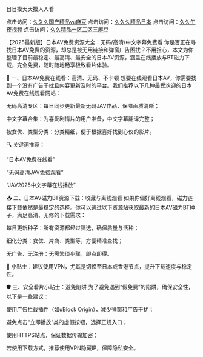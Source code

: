 日日摸天天摸人人看

点击访问：<a href="https://bsdf-5f5.pages.dev/">久久久国产精品ⅴa麻豆</a>
点击访问：<a href="https://bsdf-5f5.pages.dev/">久久久精品日本</a>
点击访问：<a href="https://bsdf-5f5.pages.dev/">久久午夜视频</a>
点击访问：<a href="https://bsdf-5f5.pages.dev/">久久精品一区二区三麻豆</a>

【2025最新版】日本AV免费资源大全：无码/高清/中文字幕免费看
你是否正在寻找日本AV免费的资源，却总是被无用链接和弹窗广告困扰？不用担心，本文为你整理了目前最稳定、最高清、最安全的日本AV资源，涵盖在线播放与BT磁力下载，完全免费，随时随地畅享极致看片体验。

🎥 一、日本AV免费在线看：高清、无码、不卡顿
想要在线观看日本AV，你需要找到一个没有广告干扰且内容更新及时的平台。我们推荐以下几种最受欢迎的日本AV免费在线观看网站：

无码高清专区：每日同步更新最新无码JAV作品，保障画质清晰；

中文字幕合集：为喜爱剧情片的用户准备，中文字幕翻译完整；

按女优、类型分类：分类精细，便于根据喜好找到心仪的影片。

🔍 关键词推荐：

“日本AV免费在线看”

“无码高清JAV免费观看”

“JAV2025中文字幕在线播放”

📥 二、日本AV磁力BT资源下载：收藏与离线观看
如果你偏好离线观看，磁力链接下载依然是最稳定的选择。你可以通过以下资源站获取最新的日本AV磁力BT种子，满足高清、无修的下载需求：

每日更新种子：所有资源都经过筛选，确保质量与活种；

细化分类：女优、片商、类型等，方便精准查找；

无广告、无注册：无需繁琐步骤，即点即得。

📌 小贴士：建议使用VPN，尤其是切换至日本或香港节点，提升下载速度与稳定性。

🛡️ 三、安全看片小贴士：避免陷阱
为了避免遇到“假免费”的陷阱，确保安全性，以下是一些建议：

使用广告拦截插件（如uBlock Origin），减少弹窗和广告干扰；

避免点击“立即播放”类的虚假按钮，选择正规入口；

使用HTTPS站点，保证数据传输加密；

若使用下载方式，推荐使用VPN隐藏IP，保障隐私安全。


<span style="display:none;">[Canonical link]( https://github.com/nhan20250707/nhan11 ）</span>
